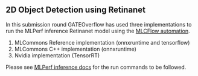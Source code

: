 ## 2D Object Detection using Retinanet

In this submission round GATEOverflow has used three implementations to run the MLPerf inference Retinanet model using the [MLCFlow automation](https://github.com/mlcommons/mlcflow).

1. MLCommons Reference implementation (onnxruntime and tensorflow)
2. MLCommons C++ implementation (onnxruntime)
3. Nvidia implementation (TensorRT)
 
Please see [MLPerf inference docs](https://docs.mlcommons.org/inference/benchmarks/object_detection/retinanet/) for the run commands to be followed.
